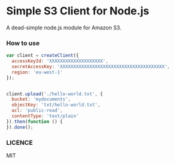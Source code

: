 Simple S3 Client for Node.js
===================================================

A dead-simple node.js module for Amazon S3.


### How to use

```javascript
var client = createClient({
  accessKeyId: 'XXXXXXXXXXXXXXXXXXXX',
  secretAccessKey: 'XXXXXXXXXXXXXXXXXXXXXXXXXXXXXXXXXXXXXXX',
  region: 'eu-west-1'
});


client.upload('./hello-world.txt', {
  bucket: 'mydocuments',
  objectKey: 'txt/hello-world.txt',
  acl: 'public-read',
  contentType: 'text/plain'
}).then(function () {
}).done();
```


### LICENCE

MIT
